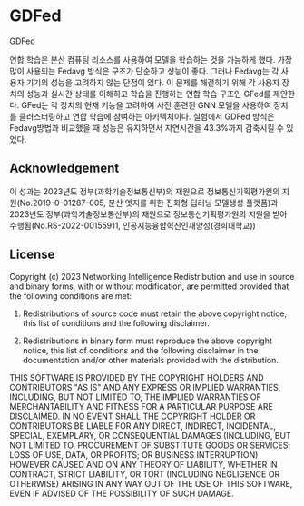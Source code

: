 # GDFed
GDFed

연합 학습은 분산 컴퓨팅 리소스를 사용하여 모델을 학습하는 것을 가능하게 했다. 
가장 많이 사용되는 Fedavg 방식은 구조가 단순하고 성능이 좋다. 
그러나 Fedavg는 각 사용자 기기의 성능을 고려하지 않는 단점이 있다. 
이 문제를 해결하기 위해 각 사용자 장치의 성능과 실시간 상태를 이해하고 학습을 진행하는 연합 학습 구조인 GFed를 제안한다. 
GFed는 각 장치의 현재 기능을 고려하여 사전 훈련된 GNN 모델을 사용하여 장치를 클러스터링하고 연합 학습에 참여하는 아키텍처이다. 
실험에서 GDFed 방식은 Fedavg방법과 비교했을 때 성능은 유지하면서 지연시간을 43.3%까지 감축시킬 수 있었다.


## Acknowledgement
이 성과는 2023년도 정부(과학기술정보통신부)의 재원으로 정보통신기획평가원의 지원(No.2019-0-01287-005, 분산 엣지를 위한 진화형 딥러닝 모델생성 플랫폼)과 2023년도 정부(과학기술정보통신부)의 재원으로 정보통신기획평가원의 지원을 받아 수행됨(No.RS-2022-00155911, 인공지능융합혁신인재양성(경희대학교))

## License
Copyright (c) 2023 Networking Intelligence
Redistribution and use in source and binary forms, with or without modification, are permitted provided that the following conditions are met:

1. Redistributions of source code must retain the above copyright notice, this list of conditions and the following disclaimer.

2. Redistributions in binary form must reproduce the above copyright notice, this list of conditions and the following disclaimer in the documentation and/or other materials provided with the distribution.

THIS SOFTWARE IS PROVIDED BY THE COPYRIGHT HOLDERS AND CONTRIBUTORS "AS IS" AND ANY EXPRESS OR IMPLIED WARRANTIES, INCLUDING, BUT NOT LIMITED TO, THE IMPLIED WARRANTIES OF MERCHANTABILITY AND FITNESS FOR A PARTICULAR PURPOSE ARE DISCLAIMED. IN NO EVENT SHALL THE COPYRIGHT HOLDER OR CONTRIBUTORS BE LIABLE FOR ANY DIRECT, INDIRECT, INCIDENTAL, SPECIAL, EXEMPLARY, OR CONSEQUENTIAL DAMAGES (INCLUDING, BUT NOT LIMITED TO, PROCUREMENT OF SUBSTITUTE GOODS OR SERVICES; LOSS OF USE, DATA, OR PROFITS; OR BUSINESS INTERRUPTION) HOWEVER CAUSED AND ON ANY THEORY OF LIABILITY, WHETHER IN CONTRACT, STRICT LIABILITY, OR TORT (INCLUDING NEGLIGENCE OR OTHERWISE) ARISING IN ANY WAY OUT OF THE USE OF THIS SOFTWARE, EVEN IF ADVISED OF THE POSSIBILITY OF SUCH DAMAGE.
